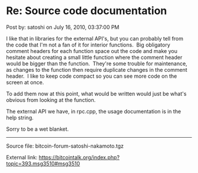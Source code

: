 # Re: Source code documentation

Post by: satoshi on July 16, 2010, 03:37:00 PM

I like that in libraries for the external API's, but you can probably tell from the code that I'm not a fan of it for interior functions. &nbsp;Big obligatory comment headers for each function space out the code and make you hesitate about creating a small little function where the comment header would be bigger than the function. &nbsp;They're some trouble for maintenance, as changes to the function then require duplicate changes in the comment header. &nbsp;I like to keep code compact so you can see more code on the screen at once.

To add them now at this point, what would be written would just be what's obvious from looking at the function.

The external API we have, in rpc.cpp, the usage documentation is in the help string.

Sorry to be a wet blanket.

---

Source file: bitcoin-forum-satoshi-nakamoto.tgz

External link: https://bitcointalk.org/index.php?topic=393.msg3510#msg3510
